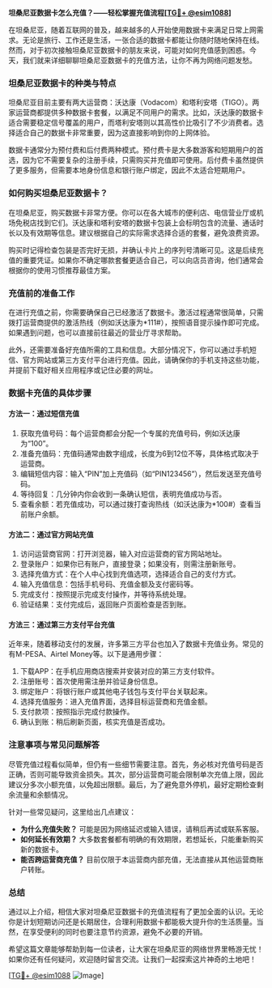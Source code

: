 **坦桑尼亚数据卡怎么充值？——轻松掌握充值流程[[TG💪+ @esim1088](https://t.me/s/esim1088)]**

在坦桑尼亚，随着互联网的普及，越来越多的人开始使用数据卡来满足日常上网需求。无论是旅行、工作还是生活，一张合适的数据卡都能让你随时随地保持在线。然而，对于初次接触坦桑尼亚数据卡的朋友来说，可能对如何充值感到困惑。今天，我们就来详细聊聊坦桑尼亚数据卡的充值方法，让你不再为网络问题发愁。

### 坦桑尼亚数据卡的种类与特点

坦桑尼亚目前主要有两大运营商：沃达康（Vodacom）和塔利安塔（TIGO）。两家运营商都提供多种数据卡套餐，以满足不同用户的需求。比如，沃达康的数据卡适合需要稳定信号覆盖的用户，而塔利安塔则以其高性价比吸引了不少消费者。选择适合自己的数据卡非常重要，因为这直接影响到你的上网体验。

数据卡通常分为预付费和后付费两种模式。预付费卡是大多数游客和短期用户的首选，因为它不需要复杂的注册手续，只需购买并充值即可使用。后付费卡虽然提供了更多服务，但需要本地身份信息和银行账户绑定，因此不太适合短期用户。

### 如何购买坦桑尼亚数据卡？

在坦桑尼亚，购买数据卡非常方便。你可以在各大城市的便利店、电信营业厅或机场免税店找到它们。沃达康和塔利安塔的数据卡包装上会标明包含的流量、通话时长以及有效期等信息。建议根据自己的实际需求选择合适的套餐，避免浪费资源。

购买时记得检查包装是否完好无损，并确认卡片上的序列号清晰可见。这是后续充值的重要凭证。如果你不确定哪款套餐更适合自己，可以向店员咨询，他们通常会根据你的使用习惯推荐最佳方案。

### 充值前的准备工作

在进行充值之前，你需要确保自己已经激活了数据卡。激活过程通常很简单，只需拨打运营商提供的激活热线（例如沃达康为*111#），按照语音提示操作即可完成。如果遇到问题，也可以直接前往最近的营业厅寻求帮助。

此外，还需要准备好充值所需的工具和信息。大部分情况下，你可以通过手机短信、官方网站或第三方支付平台进行充值。因此，请确保你的手机支持这些功能，并提前下载好相关应用程序或记住必要的网址。

### 数据卡充值的具体步骤

#### 方法一：通过短信充值

1. 获取充值号码：每个运营商都会分配一个专属的充值号码，例如沃达康为“100”。
2. 准备充值码：充值码通常由数字组成，长度为6到12位不等，具体格式取决于运营商。
3. 编辑短信内容：输入“PIN”加上充值码（如“PIN123456”），然后发送至充值号码。
4. 等待回复：几分钟内你会收到一条确认短信，表明充值成功与否。
5. 查看余额：若充值成功，可以通过拨打查询热线（如沃达康为*100#）查看当前账户余额。

#### 方法二：通过官方网站充值

1. 访问运营商官网：打开浏览器，输入对应运营商的官方网站地址。
2. 登录账户：如果你已有账户，直接登录；如果没有，则需注册新账号。
3. 选择充值方式：在个人中心找到充值选项，选择适合自己的支付方式。
4. 输入充值信息：包括手机号码、充值金额及支付密码等。
5. 完成支付：按照提示完成支付操作，并等待系统处理。
6. 验证结果：支付完成后，返回账户页面检查是否到账。

#### 方法三：通过第三方支付平台充值

近年来，随着移动支付的发展，许多第三方平台也加入了数据卡充值业务。常见的有M-PESA、Airtel Money等。以下是通用步骤：

1. 下载APP：在手机应用商店搜索并安装对应的第三方支付软件。
2. 注册账号：首次使用需注册并验证身份信息。
3. 绑定账户：将银行账户或其他电子钱包与支付平台关联起来。
4. 选择充值服务：进入充值界面，选择目标运营商和充值金额。
5. 支付款项：按照指示完成付款操作。
6. 确认到账：稍后刷新页面，核实充值是否成功。

### 注意事项与常见问题解答

尽管充值过程看似简单，但仍有一些细节需要注意。首先，务必核对充值号码是否正确，否则可能导致资金损失。其次，部分运营商可能会限制单次充值上限，因此建议分多次小额充值，以免超出限额。最后，为了避免意外停机，最好定期检查剩余流量和余额情况。

针对一些常见疑问，这里给出几点建议：
- **为什么充值失败？** 可能是因为网络延迟或输入错误，请稍后再试或联系客服。
- **如何延长有效期？** 大多数套餐都有明确的有效期限，若想延长，只能重新购买新的数据卡。
- **能否跨运营商充值？** 目前仅限于本运营商内部充值，无法直接从其他运营商账户转账。

### 总结

通过以上介绍，相信大家对坦桑尼亚数据卡的充值流程有了更加全面的认识。无论你是计划短期访问还是长期居住，合理利用数据卡都能极大提升你的生活质量。当然，在享受便利的同时也要注意节约资源，避免不必要的开销。

希望这篇文章能够帮助到每一位读者，让大家在坦桑尼亚的网络世界里畅游无忧！如果你还有任何疑问，欢迎随时留言交流。让我们一起探索这片神奇的土地吧！

[[TG💪+ @esim1088](https://t.me/s/esim1088) ![Image](https://i.postimg.cc/4NQfJmqS/Snipaste-2025-05-13-00-14-12.png)]